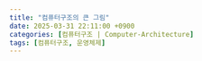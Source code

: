 ```yaml
---
title: "컴퓨터구조의 큰 그림"
date: 2025-03-31 22:11:00 +0900
categories: [컴퓨터구조 | Computer-Architecture]
tags: [컴퓨터구조, 운영체제]
---
```

